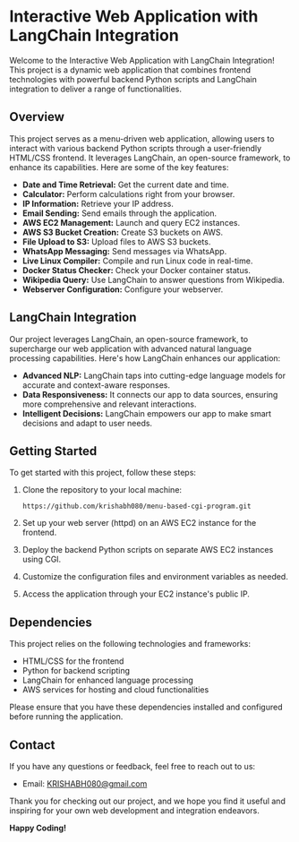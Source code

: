 # Interactive Web Application with LangChain Integration

Welcome to the Interactive Web Application with LangChain Integration! This project is a dynamic web application that combines frontend technologies with powerful backend Python scripts and LangChain integration to deliver a range of functionalities.

## Overview

This project serves as a menu-driven web application, allowing users to interact with various backend Python scripts through a user-friendly HTML/CSS frontend. It leverages LangChain, an open-source framework, to enhance its capabilities. Here are some of the key features:

- **Date and Time Retrieval:** Get the current date and time.
- **Calculator:** Perform calculations right from your browser.
- **IP Information:** Retrieve your IP address.
- **Email Sending:** Send emails through the application.
- **AWS EC2 Management:** Launch and query EC2 instances.
- **AWS S3 Bucket Creation:** Create S3 buckets on AWS.
- **File Upload to S3:** Upload files to AWS S3 buckets.
- **WhatsApp Messaging:** Send messages via WhatsApp.
- **Live Linux Compiler:** Compile and run Linux code in real-time.
- **Docker Status Checker:** Check your Docker container status.
- **Wikipedia Query:** Use LangChain to answer questions from Wikipedia.
- **Webserver Configuration:** Configure your webserver.

## LangChain Integration
Our project leverages LangChain, an open-source framework, to supercharge our web application with advanced natural language processing capabilities. Here's how LangChain enhances our application:

- **Advanced NLP:** LangChain taps into cutting-edge language models for accurate and context-aware responses.
- **Data Responsiveness:** It connects our app to data sources, ensuring more comprehensive and relevant interactions.
- **Intelligent Decisions:** LangChain empowers our app to make smart decisions and adapt to user needs.

## Getting Started

To get started with this project, follow these steps:

1. Clone the repository to your local machine:

   ```
   https://github.com/krishabh080/menu-based-cgi-program.git
   ```

2. Set up your web server (httpd) on an AWS EC2 instance for the frontend.

3. Deploy the backend Python scripts on separate AWS EC2 instances using CGI.

4. Customize the configuration files and environment variables as needed.

5. Access the application through your EC2 instance's public IP.

## Dependencies

This project relies on the following technologies and frameworks:

- HTML/CSS for the frontend
- Python for backend scripting
- LangChain for enhanced language processing
- AWS services for hosting and cloud functionalities

Please ensure that you have these dependencies installed and configured before running the application.


## Contact

If you have any questions or feedback, feel free to reach out to us:

- Email: KRISHABH080@gmail.com


Thank you for checking out our project, and we hope you find it useful and inspiring for your own web development and integration endeavors.

**Happy Coding!**
